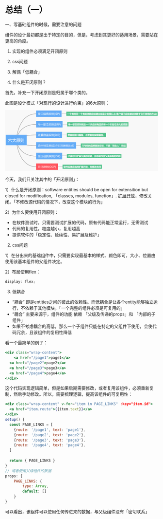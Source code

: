 # 总结（一）

一、写基础组件的时候，需要注意的问题

组件的设计最初都是出于特定的目的，但是，考虑到其更好的适用场景，需要站在更高的角度。

1. 实现的组件必须满足开闭原则
2. css问题
3. 解偶「低耦合」

1. 什么是开闭原则？

首先，补充一下开闭原则是归属于哪个类的。

此图是设计模式「对现行的设计进行约束」的6大原则：

![%E6%80%BB%E7%BB%93%EF%BC%88%E4%B8%80%EF%BC%89%20712834aec4e4476cbb19a9e2d50c1210/Untitled.png](%E6%80%BB%E7%BB%93%EF%BC%88%E4%B8%80%EF%BC%89%20712834aec4e4476cbb19a9e2d50c1210/Untitled.png)

今天，我们只关注其中的「开闭原则」：

1）什么是开闭原则：software entities should be open for extensition but closed for modification, 「classes, modules, function」. [扩展开放](%E4%BB%A3%E7%A0%81%E8%A7%84%E8%8C%83%204745332936374129ba9734102d9dd8c7/%E4%BB%A3%E7%A0%81%E6%95%B4%E6%B4%81%20cd01179694b6458cbb9d12b2b8e293b9.md)，修改关闭。「不修改源代码的情况下，改变这个模块的行为」

2）为什么要使用开闭原则：

- 在软件测试时，只需要测试扩展的代码，原有代码能正常运行，无需测试
- 代码的复用性，粒度越小，复用越高
- 提供软件的「稳定性、延续性、易扩展及维护」

2.  css问题

1）在分出来的基础组件中，只需要实现最基本的样式、颜色即可，大小、位置由使用该基本组件的父组件决定。

2）布局使用flex：

```jsx
display: flex;
```

3. 低耦合

- “耦合” 即是entities之间的彼此的依赖性。而低耦合是让各个entity能够独立运行，不依赖于其他模块。「一个完整的组件必须是可复用的」
- “耦合” 主要来源于，组件的功能 依赖 「父级及传递的props」和 「内部的子组件」
- 如果不考虑耦合的高低，那么一个子组件只能在特定的父组件下使用，会使代码冗余，且该组件的复用性降低

看一个最简单的例子：

```jsx
<div class="wrap-content">
	<a href="/page1">page1</a>
  <a href="/page2">page2</a>
  <a href="/page3">page3</a>
  <a href="/page4">page4</a>
</div>
```

这个代码实现逻辑简单，但是如果后期需要修改，或者复用该组件，必须重新复制，然后手动修改。所以，需要梳理逻辑，提高该组件的可复用性：

```jsx
<div class="wrap-content" v-for="item in PAGE_LINKS" :key="item.id">
  <a href="item.route">{{item.text}}</a>
</div>
setup() {
  const PAGE_LINKS = [
    {route: '/page1', text: 'page1'},
    {route: '/page2', text: 'page2'},
    {route: '/page3', text: 'page3'},
    {route: '/page4', text: 'page4'},
  ]

  return { PAGE_LINKS }
}
// 或者使用父级组件的数据
props: {
	PAGE_LINKS: {
		type: Array,
		default: []
	}
}
```

可以看出，该组件可以使用任何传进来的数据，与父级组件没有「密切联系」